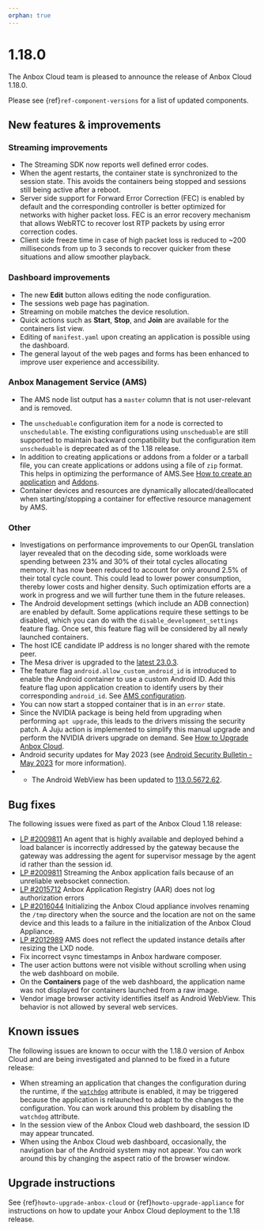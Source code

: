 ```yaml
---
orphan: true
---
```

# 1.18.0

The Anbox Cloud team is pleased to announce the release of Anbox Cloud 1.18.0.

Please see {ref}`ref-component-versions` for a list of updated components.

## New features & improvements

### Streaming improvements

* The Streaming SDK now reports well defined error codes.<!--AC-1307-->
* When the agent restarts, the container state is synchronized to the session state. This avoids the containers being stopped and sessions still being active after a reboot.<!--AC-290-->
* Server side support for Forward Error Correction (FEC) is enabled by default and the corresponding controller is better optimized for networks with higher packet loss. FEC is an error recovery mechanism that allows WebRTC to recover lost RTP packets by using error correction codes. <!--AC-1397 and AC-1440-->
* Client side freeze time in case of high packet loss is reduced to ~200 milliseconds from up to 3 seconds to recover quicker from these situations and allow smoother playback. <!--AC-1472 and AC-1473-->


### Dashboard improvements

* The new **Edit** button allows editing the node configuration.
* The sessions web page has pagination.
* Streaming on mobile matches the device resolution.
* Quick actions such as **Start**, **Stop**, and **Join** are available for the containers list view.
* Editing of `manifest.yaml` upon creating an application is possible using the dashboard.
* The general layout of the web pages and forms has been enhanced to improve user experience and accessibility.


### Anbox Management Service (AMS)
<!-- vale off -->
* The AMS node list output has a `master` column that is not user-relevant and is removed.<!--AC-1395-->
<!-- vale on -->
* The `unscheduable` configuration item for a node is corrected to `unschedulable`. The existing configurations using `unscheduable` are still supported to maintain backward compatibility but the configuration item `unscheduable` is deprecated as of the 1.18 release. <!--AC-1346-->
* In addition to creating applications or addons from a folder or a tarball file, you can create applications or addons using a file of `zip` format. This helps in optimizing the performance of AMS.See [How to create an application](https://anbox-cloud.io/docs/howto/application/create) and [Addons](https://anbox-cloud.io/docs/ref/addons).<!--AC-1500-->
* Container devices and resources are dynamically allocated/deallocated when starting/stopping a container for effective resource management by AMS.<!--AC-1506-->


### Other

* Investigations on performance improvements to our OpenGL translation layer revealed that on the decoding side, some workloads were spending between 23% and 30% of their total cycles allocating memory. It has now been reduced to account for only around 2.5% of their total cycle count. This could lead to lower power consumption, thereby lower costs and higher density. Such optimization efforts are a work in progress and we will further tune them in the future releases. <!--AC-1411-->
* The Android development settings (which include an ADB connection) are enabled by default. Some applications require these settings to be disabled, which you can do with the `disable_development_settings` feature flag. Once set, this feature flag will be considered by all newly launched containers. <!--AC-1364 and AC-1379-->
* The host ICE candidate IP address is no longer shared with the remote peer. <!--AC-1487-->
* The Mesa driver is upgraded to the [latest 23.0.3](https://lists.freedesktop.org/archives/mesa-dev/2023-April/225982.html). <!--AC-1534-->
* The feature flag `android.allow_custom_android_id` is introduced to enable the Android container to use a custom Android ID. Add this feature flag upon application creation to identify users by their corresponding `android_id`. See [AMS configuration](https://anbox-cloud.io/docs/ref/ams-configuration).<!--AC-1520-->
* You can now start a stopped container that is in an `error` state.<!--AC-1438-->
* Since the NVIDIA package is being held from upgrading when performing `apt upgrade`, this leads to the drivers missing the security patch. A Juju action is implemented to simplify this manual upgrade and perform the NVIDIA drivers upgrade on demand. See [How to Upgrade Anbox Cloud](https://anbox-cloud.io/docs/howto/update/upgrade-anbox). <!--AC-1436-->
* Android security updates for May 2023 (see [Android Security Bulletin - May 2023](https://source.android.com/docs/security/bulletin/2023-05-01) for more information).
* * The Android WebView has been updated to [113.0.5672.62](https://chromereleases.googleblog.com/2023/04/early-stable-update-for-android.html).

## Bug fixes

The following issues were fixed as part of the Anbox Cloud 1.18 release:

* [LP #2009811](https://bugs.launchpad.net/anbox-cloud/+bug/2009811) An agent that is highly available and deployed behind a load balancer is incorrectly addressed by the gateway because the gateway was addressing the agent for supervisor message by the agent id rather than the session id.<!--AC-1432-->
* [LP #2009811](https://bugs.launchpad.net/anbox-cloud/+bug/2009811) Streaming the Anbox application fails because of an unreliable websocket connection. <!--AC-1433-->
* [LP #2015712](https://bugs.launchpad.net/anbox-cloud/+bug/2015712) Anbox Application Registry (AAR) does not log authorization errors <!--AC-1523-->
* [LP #2016044](https://bugs.launchpad.net/anbox-cloud/+bug/2016044) Initializing the Anbox Cloud appliance involves renaming the `/tmp` directory when the source and the location are not on the same device and this leads to a failure in the initialization of the Anbox Cloud Appliance.<!--AC-1522-->
* [LP #2012989](https://bugs.launchpad.net/anbox-cloud/+bug/2012989) AMS does not reflect the updated instance details after resizing the LXD node. <!--AC-1524-->
* Fix incorrect vsync timestamps in Anbox hardware composer. <!--AC-1354-->
* The user action buttons were not visible without scrolling when using the web dashboard on mobile. <!--AC-1566-->
* On the **Containers** page of the web dashboard, the application name was not displayed for containers launched from a raw image. <!--AC-1559-->
* Vendor image browser activity identifies itself as Android WebView. This behavior is not allowed by several web services.<!--AC-1488-->

## Known issues
The following issues are known to occur with the 1.18.0 version of Anbox Cloud and are being investigated and planned to be fixed in a future release:

* When streaming an application that changes the configuration during the runtime, if the [`watchdog`](https://anbox-cloud.io/docs/ref/application-manifest) attribute is enabled, it may be triggered because the application is relaunched to adapt to the changes to the configuration. You can work around this problem by disabling the `watchdog` attribute.
* In the session view of the Anbox Cloud web dashboard, the session ID may appear truncated. <!--AC-1611-->
* When using the Anbox Cloud web dashboard, occasionally, the navigation bar of the Android system may not appear. You can work around this by changing the aspect ratio of the browser window.<!--AC-1612-->
 
## Upgrade instructions

See {ref}`howto-upgrade-anbox-cloud` or {ref}`howto-upgrade-appliance` for instructions on how to update your Anbox Cloud deployment to the 1.18 release.
